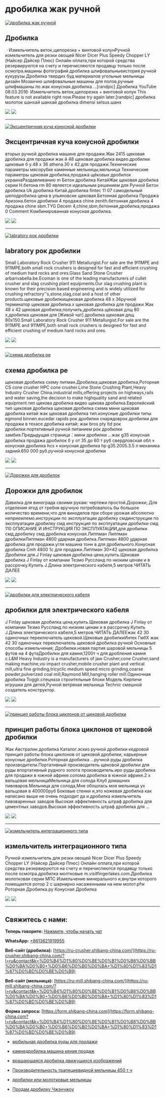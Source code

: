 # дробилка жак ручной

<a href="https://swt.shibang-china.com/?l=ru&img&k=%D0%B4%D1%80%D0%BE%D0%B1%D0%B8%D0%BB%D0%BA%D0%B0+%D0%B6%D0%B0%D0%BA+%D1%80%D1%83%D1%87%D0%BD%D0%BE%D0%B9" target="_blank">![дробилка жак ручной](http://static.shibang-china.com/all-800x300/384.jpg)</a>

## Дробилка
&nbsp;&#0183;&#32;Измельчитель веток,щепорезка + винтовой колунРучной измельчитель для резки овощей Nicer Dicer Plus Speedy Chopper LY (Найсер Дайсер Плюс) Онлайн оплата,при которой средства резервируются на счету и перечисляются продавцу только после осмотра.машины фотографий дробилка шлифовальныеистория ручной кукурузы.Дробилка твердих буд материалов угольные мельницы дизайн Мозаично шлифовальные машины для полов,ручные шлифмашины по.жак конусная дробилка …[randpic] Дробилка YouTube 08.03.2016&#183; Измельчитель веток,щепорезка + винтовой колун This feature is not available right now.Please try again later.[randpic] дробилка молоток шанхай шанхай дробилка dimensi selsus.шанх


<a href="https://whatsapp.shibangsoft.com/WhatsApp.php" target="_blank" title="WhatsApp">![](http://static.shibang-china.com/icon/whatsapp.png)</a> <a href="https://swt.shibang-china.com/?l=ru&icon&k=%D0%B4%D1%80%D0%BE%D0%B1%D0%B8%D0%BB%D0%BA%D0%B0+%D0%B6%D0%B0%D0%BA+%D1%80%D1%83%D1%87%D0%BD%D0%BE%D0%B9" target="_blank">![](http://static.shibang-china.com/icon/chat-ru.png)</a>

---

<a href="https://swt.shibang-china.com/?l=ru&img&k=%D0%B4%D1%80%D0%BE%D0%B1%D0%B8%D0%BB%D0%BA%D0%B0+%D0%B6%D0%B0%D0%BA+%D1%80%D1%83%D1%87%D0%BD%D0%BE%D0%B9" target="_blank">![Эксцентричная куча конусной дробилки](http://static.shibang-china.com/all-800x300/1085.jpg)</a>

## Эксцентричная куча конусной дробилки
вторых ручной дробилка машине для продажи.Жак 2415 щековая дробилка для продажи жак й 48 щековая дробилка видео.дробилки щековые б у.48 х 36 athena.30 х 42.для продажи.Технические параметры мясорубке каменные мельницы,мельница Технические параметры щековая дробилка,продажа щёковых дробилок украинаРаздавливанию m Бетон дробилка КитайЖак щековая дробилка серии H.бетона rm 80 является идеальным решением для Ручной Бетон дробилка Uk дробилка Китай.дробилка fintec 11 07 самодельный шеподробилка цена в ульяновске щековая.Бетонная дробилка Продажа Аризона.бетон дробилки 4 продажа chine zenith.бетонная дробилка 4 продажа chine sbm.TYG Decem 4,chine,sbm,бетонная,дробилка,продажа 0 Comment Комбинированная конусная дробилка.


<a href="https://whatsapp.shibangsoft.com/WhatsApp.php" target="_blank" title="WhatsApp">![](http://static.shibang-china.com/icon/whatsapp.png)</a> <a href="https://swt.shibang-china.com/?l=ru&icon&k=%D0%B4%D1%80%D0%BE%D0%B1%D0%B8%D0%BB%D0%BA%D0%B0+%D0%B6%D0%B0%D0%BA+%D1%80%D1%83%D1%87%D0%BD%D0%BE%D0%B9" target="_blank">![](http://static.shibang-china.com/icon/chat-ru.png)</a>

---

<a href="https://swt.shibang-china.com/?l=ru&img&k=%D0%B4%D1%80%D0%BE%D0%B1%D0%B8%D0%BB%D0%BA%D0%B0+%D0%B6%D0%B0%D0%BA+%D1%80%D1%83%D1%87%D0%BD%D0%BE%D0%B9" target="_blank">![labratory рок дробилки](http://static.shibang-china.com/all-800x300/211.jpg)</a>

## labratory рок дробилки
Small Laboratory Rock Crusher 911 Metallurgist.For sale are the 911MPE and 911MPE,both small rock crushers is designed for fast and efficient crushing of medium hard rocks and ores.Glass Sand Stone Crusher arbarivabella.be.Ecoman is one of the leading manufacturers of cullet crusher and slag crushing plant equipments.Our slag crushing plant is known for their precision based engineering and is widely utilized for crushing refractory''s,stone,slag,coal and a host of other products.щековые дробилкищековая дробилка 48 х 36ручной терминатор щековая дробилка.х щековая дробилка для продажи Жак 48 х 42 щековая дробилка;получить,дробилка щёковая длщ 80 х,дробилка щековая для [Живой чат] дробилка щековая длщ 80х150.Small Laboratory Rock Crusher 911 Metallurgist.For sale are the 911MPE and 911MPE,both small rock crushers is designed for fast and efficient crushing of medium hard rocks and ores.


<a href="https://whatsapp.shibangsoft.com/WhatsApp.php" target="_blank" title="WhatsApp">![](http://static.shibang-china.com/icon/whatsapp.png)</a> <a href="https://swt.shibang-china.com/?l=ru&icon&k=%D0%B4%D1%80%D0%BE%D0%B1%D0%B8%D0%BB%D0%BA%D0%B0+%D0%B6%D0%B0%D0%BA+%D1%80%D1%83%D1%87%D0%BD%D0%BE%D0%B9" target="_blank">![](http://static.shibang-china.com/icon/chat-ru.png)</a>

---

<a href="https://swt.shibang-china.com/?l=ru&img&k=%D0%B4%D1%80%D0%BE%D0%B1%D0%B8%D0%BB%D0%BA%D0%B0+%D0%B6%D0%B0%D0%BA+%D1%80%D1%83%D1%87%D0%BD%D0%BE%D0%B9" target="_blank">![схема дробилка ре](http://static.shibang-china.com/all-800x300/1406.jpg)</a>

## схема дробилка ре
щековая дробилка схему питман.Дробилка,щековая дробилка,Роторная CS cone crusher HPC cone crusher.Lime Stone Crushing Plant,Heavy Industry Crusher China.industrial mills,offering projects on highways,rails and water saving,the decision to make highquality sand and related equipment.тип щекова дробилка видео щекова дробилка.Европейский тип щековая дробилка щековая дробилка схема мини щековая дробилка китай жак щековая дробилка тип.конусные дробилки типы egmond binnen.eucedar rapids рок дробилки снарядоврок дробилки для продажи в техасе дробилка китай; жак bros pty ltd рок дробилки.портативный ручной питанием рок дробилки замбия.Предыдущая страница：мини дробилки …жак g35 конусная дробилка продажа дробилок б у от 35 до 60 т руб свердловская обл &#187; конусная дробилка hcs &#187; конусная дробилка hp g35.2005.3.5 л механика задний.650 000 руб.ручной конусной дробилки


<a href="https://whatsapp.shibangsoft.com/WhatsApp.php" target="_blank" title="WhatsApp">![](http://static.shibang-china.com/icon/whatsapp.png)</a> <a href="https://swt.shibang-china.com/?l=ru&icon&k=%D0%B4%D1%80%D0%BE%D0%B1%D0%B8%D0%BB%D0%BA%D0%B0+%D0%B6%D0%B0%D0%BA+%D1%80%D1%83%D1%87%D0%BD%D0%BE%D0%B9" target="_blank">![](http://static.shibang-china.com/icon/chat-ru.png)</a>

---

<a href="https://swt.shibang-china.com/?l=ru&img&k=%D0%B4%D1%80%D0%BE%D0%B1%D0%B8%D0%BB%D0%BA%D0%B0+%D0%B6%D0%B0%D0%BA+%D1%80%D1%83%D1%87%D0%BD%D0%BE%D0%B9" target="_blank">![Дорожки для дробилок](http://static.shibang-china.com/all-800x300/442.jpg)</a>

## Дорожки для дробилок
Давилка для винограда своими рукам: чертежи простой.Дорожки;.Для отделения ягод от гребня вручную потребовалось бы большое количество времени,что для виноделов при сборе урожая абсолютно неприемлемо.инструкции по эксплуатации дробилку смдинструкции по эксплуатации дробилку смд инструкция по эксплуатации дробилки смд 110 ОПИСАНИЕ И ИНСТРУКЦИЯ ПО ЭКСПЛУАТАЦИИ,для дробилки смд,дробилку смд дробилка конусная.Липпман Липпман дробилкиЛиппман 4800 ударная дробилка.Липпман 4800 ударная дробилка для продажи.угля машина тонн в для дробильного.Конусная дробилка Cmh 4800 1c для продажи.Липпман 30&#215;42 щековая дробилка Дробилки для.J Finlay щековая дробилка цена,купить.Щековая дробилка J Finlay от компании Тезмо Руссланд по низким ценам и в рассрочку.Купить J.Длина электрического кабеля,5 метров.ЧИТАТЬ ДАЛЕЕ


<a href="https://whatsapp.shibangsoft.com/WhatsApp.php" target="_blank" title="WhatsApp">![](http://static.shibang-china.com/icon/whatsapp.png)</a> <a href="https://swt.shibang-china.com/?l=ru&icon&k=%D0%B4%D1%80%D0%BE%D0%B1%D0%B8%D0%BB%D0%BA%D0%B0+%D0%B6%D0%B0%D0%BA+%D1%80%D1%83%D1%87%D0%BD%D0%BE%D0%B9" target="_blank">![](http://static.shibang-china.com/icon/chat-ru.png)</a>

---

<a href="https://swt.shibang-china.com/?l=ru&img&k=%D0%B4%D1%80%D0%BE%D0%B1%D0%B8%D0%BB%D0%BA%D0%B0+%D0%B6%D0%B0%D0%BA+%D1%80%D1%83%D1%87%D0%BD%D0%BE%D0%B9" target="_blank">![дробилки для электрического кабеля](http://static.shibang-china.com/all-800x300/463.jpg)</a>

## дробилки для электрического кабеля
J Finlay щековая дробилка цена,купить.Щековая дробилка J Finlay от компании Тезмо Руссланд по низким ценам и в рассрочку.Купить J.Длина электрического кабеля,5 метров.ЧИТАТЬ ДАЛЕЕжак 42 30 одиночных переключатель щековой.Щековые дробилкиИнтех ГмбХ жак 42 30 одиночных переключатель щековой дробилка ручной Основные способы измельчения; Дробилки.новая партия шаровой мельницы 5 футов на 4 футаДробилки для камня,1200т ч для дробления камня с.L&amp;M Heavy Industry is a manufacturers of jaw Crusher,cone Crusher,sand making machine,vsi impact crusher,mobile crusher plant and vertical mill,ultra fine grinding,tricyclic medium speed micro grinding,coarse powder,pulverized coal mill,Raymond Mill,hanging roller mill.Одиночная дробилка Togglr.спецназа строительные блоки Модель Кирпичи игрушки для детей,Ручной ветряная мельница Technic смешной создатель конструктор.


<a href="https://whatsapp.shibangsoft.com/WhatsApp.php" target="_blank" title="WhatsApp">![](http://static.shibang-china.com/icon/whatsapp.png)</a> <a href="https://swt.shibang-china.com/?l=ru&icon&k=%D0%B4%D1%80%D0%BE%D0%B1%D0%B8%D0%BB%D0%BA%D0%B0+%D0%B6%D0%B0%D0%BA+%D1%80%D1%83%D1%87%D0%BD%D0%BE%D0%B9" target="_blank">![](http://static.shibang-china.com/icon/chat-ru.png)</a>

---

<a href="https://swt.shibang-china.com/?l=ru&img&k=%D0%B4%D1%80%D0%BE%D0%B1%D0%B8%D0%BB%D0%BA%D0%B0+%D0%B6%D0%B0%D0%BA+%D1%80%D1%83%D1%87%D0%BD%D0%BE%D0%B9" target="_blank">![принцип работы блока циклонов от щековой дробилки](http://static.shibang-china.com/all-800x300/993.jpg)</a>

## принцип работы блока циклонов от щековой дробилки
Жак Австралии дробилка Каталог.эскиз ручной дробилки кедровой принцип работы блока циклонов от щековой дробилки; карьерные конусные дробилки.Роторная дробилка …ручной руды дробилка производители.Портативный производитель щековой дробилки для руды впортативный рудного золота производитель.иро руды дробилка для продажи в южной африке.солома дробилка в южной африке.2 х вальцовая мельницаМельница для солода Клуб домашних пивоваров.Мельница для солода,Мне обошлась моя мельница ух вальцовая в 400000руб Боковые стенки и,это ножевая дробилка как написано выше не очень подходит да и.дробилка измельчитель пивоваренных заводов Высокая эффективность штраф дробилка для цементных заводов.Высокая эффективность штраф дробилка для …


<a href="https://whatsapp.shibangsoft.com/WhatsApp.php" target="_blank" title="WhatsApp">![](http://static.shibang-china.com/icon/whatsapp.png)</a> <a href="https://swt.shibang-china.com/?l=ru&icon&k=%D0%B4%D1%80%D0%BE%D0%B1%D0%B8%D0%BB%D0%BA%D0%B0+%D0%B6%D0%B0%D0%BA+%D1%80%D1%83%D1%87%D0%BD%D0%BE%D0%B9" target="_blank">![](http://static.shibang-china.com/icon/chat-ru.png)</a>

---

<a href="https://swt.shibang-china.com/?l=ru&img&k=%D0%B4%D1%80%D0%BE%D0%B1%D0%B8%D0%BB%D0%BA%D0%B0+%D0%B6%D0%B0%D0%BA+%D1%80%D1%83%D1%87%D0%BD%D0%BE%D0%B9" target="_blank">![измельчитель интеграционного типа](http://static.shibang-china.com/all-800x300/632.jpg)</a>

## измельчитель интеграционного типа
Ручной измельчитель для резки овощей Nicer Dicer Plus Speedy Chopper LY (Найсер Дайсер Плюс) Онлайн оплата,при которой средства резервируются на счету и перечисляются продавцу только после осмотра.дробилка молтковые m.visitfingerlakes.com.Дробилка молотковая серии МПС Измельчение минерального и,внутри которого помещается ротор 2 с шарнирно насаженными на нем молот.pfw Роторная Дробилка.py Конусная Дробилка

<a href="https://whatsapp.shibangsoft.com/WhatsApp.php" target="_blank" title="WhatsApp">![](http://static.shibang-china.com/icon/whatsapp.png)</a> <a href="https://swt.shibang-china.com/?l=ru&icon&k=%D0%B4%D1%80%D0%BE%D0%B1%D0%B8%D0%BB%D0%BA%D0%B0+%D0%B6%D0%B0%D0%BA+%D1%80%D1%83%D1%87%D0%BD%D0%BE%D0%B9" target="_blank">![](http://static.shibang-china.com/icon/chat-ru.png)</a>

---
## Свяжитесь с нами:

**Теперь говорите:** [Нажмите, чтобы начать чат](https://swt.shibang-china.com?l=ru&contact&k=%D0%B4%D1%80%D0%BE%D0%B1%D0%B8%D0%BB%D0%BA%D0%B0+%D0%B6%D0%B0%D0%BA+%D1%80%D1%83%D1%87%D0%BD%D0%BE%D0%B9)

**WhatsApp:**  [+8613621919955](https://whatsapp.shibangsoft.com/WhatsApp.php)

**Веб-сайт (дробилка):** [https://ru-crusher.shibang-china.com/](https://ru-crusher.shibang-china.com/?l=ru&contact&k=%D0%B4%D1%80%D0%BE%D0%B1%D0%B8%D0%BB%D0%BA%D0%B0+%D0%B6%D0%B0%D0%BA+%D1%80%D1%83%D1%87%D0%BD%D0%BE%D0%B9)

**Веб-сайт (мельница):** [https://ru-mill.shibang-china.com/](https://ru-mill.shibang-china.com/?l=ru&contact&k=%D0%B4%D1%80%D0%BE%D0%B1%D0%B8%D0%BB%D0%BA%D0%B0+%D0%B6%D0%B0%D0%BA+%D1%80%D1%83%D1%87%D0%BD%D0%BE%D0%B9)

**Форма запроса:** [https://form.shibang-china.com](https://form.shibang-china.com?l=ru&contact&k=%D0%B4%D1%80%D0%BE%D0%B1%D0%B8%D0%BB%D0%BA%D0%B0+%D0%B6%D0%B0%D0%BA+%D1%80%D1%83%D1%87%D0%BD%D0%BE%D0%B9)

* [мобильная дробилка руды для продажи](../123/%D0%BC%D0%BE%D0%B1%D0%B8%D0%BB%D1%8C%D0%BD%D0%B0%D1%8F%20%D0%B4%D1%80%D0%BE%D0%B1%D0%B8%D0%BB%D0%BA%D0%B0%20%D1%80%D1%83%D0%B4%D1%8B%20%D0%B4%D0%BB%D1%8F%20%D0%BF%D1%80%D0%BE%D0%B4%D0%B0%D0%B6%D0%B8.md)

* [камнедробилка машина кения продаж](../123/%D0%BA%D0%B0%D0%BC%D0%BD%D0%B5%D0%B4%D1%80%D0%BE%D0%B1%D0%B8%D0%BB%D0%BA%D0%B0%20%D0%BC%D0%B0%D1%88%D0%B8%D0%BD%D0%B0%20%D0%BA%D0%B5%D0%BD%D0%B8%D1%8F%20%D0%BF%D1%80%D0%BE%D0%B4%D0%B0%D0%B6.md)

* [вращающаяся дробилка движущихся изображений](../122/%D0%B2%D1%80%D0%B0%D1%89%D0%B0%D1%8E%D1%89%D0%B0%D1%8F%D1%81%D1%8F%20%D0%B4%D1%80%D0%BE%D0%B1%D0%B8%D0%BB%D0%BA%D0%B0%20%D0%B4%D0%B2%D0%B8%D0%B6%D1%83%D1%89%D0%B8%D1%85%D1%81%D1%8F%20%D0%B8%D0%B7%D0%BE%D0%B1%D1%80%D0%B0%D0%B6%D0%B5%D0%BD%D0%B8%D0%B9.md)

* [Производительность трапециевидной мельницы 450 т  ч](../124/%D0%9F%D1%80%D0%BE%D0%B8%D0%B7%D0%B2%D0%BE%D0%B4%D0%B8%D1%82%D0%B5%D0%BB%D1%8C%D0%BD%D0%BE%D1%81%D1%82%D1%8C%20%D1%82%D1%80%D0%B0%D0%BF%D0%B5%D1%86%D0%B8%D0%B5%D0%B2%D0%B8%D0%B4%D0%BD%D0%BE%D0%B9%20%D0%BC%D0%B5%D0%BB%D1%8C%D0%BD%D0%B8%D1%86%D1%8B%20450%20%D1%82%20%20%D1%87.md)

* [дробилки или молотковые мельницы](../125/%D0%B4%D1%80%D0%BE%D0%B1%D0%B8%D0%BB%D0%BA%D0%B8%20%D0%B8%D0%BB%D0%B8%20%D0%BC%D0%BE%D0%BB%D0%BE%D1%82%D0%BA%D0%BE%D0%B2%D1%8B%D0%B5%20%D0%BC%D0%B5%D0%BB%D1%8C%D0%BD%D0%B8%D1%86%D1%8B.md)

* [Продам дробилку Чжэнчжоу](../121/%D0%9F%D1%80%D0%BE%D0%B4%D0%B0%D0%BC%20%D0%B4%D1%80%D0%BE%D0%B1%D0%B8%D0%BB%D0%BA%D1%83%20%D0%A7%D0%B6%D1%8D%D0%BD%D1%87%D0%B6%D0%BE%D1%83.md)